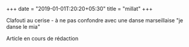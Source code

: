 +++
date = "2019-01-01T:20:20+05:30"
title = "millat"
+++

Clafouti au cerise - à ne pas confondre avec une danse marseillaise "je danse le mia"
<!--more-->
Article en cours de rédaction
